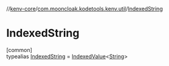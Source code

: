 //[kenv-core](../../../index.md)/[com.mooncloak.kodetools.kenv.util](../index.md)/[IndexedString](index.md)

# IndexedString

[common]\
typealias [IndexedString](index.md) = [IndexedValue](https://kotlinlang.org/api/core/kotlin-stdlib/kotlin.collections/-indexed-value/index.html)&lt;[String](https://kotlinlang.org/api/core/kotlin-stdlib/kotlin/-string/index.html)&gt;
